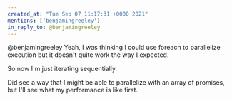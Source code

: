 ```yaml
---
created_at: "Tue Sep 07 11:17:31 +0000 2021"
mentions: ['benjamingreeley']
in_reply_to: @benjamingreeley
---
```


@benjamingreeley Yeah, I was thinking I could use foreach to parallelize execution but it doesn't quite work the way I expected.

So now I'm just iterating sequentially.

Did see a way that I might be able to parallelize with an array of promises, but I'll see what my performance is like first.